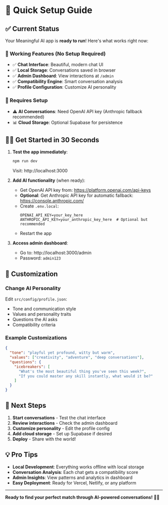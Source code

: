 # 🚀 Quick Setup Guide

## ✅ Current Status
Your Meaningful AI app is **ready to run**! Here's what works right now:

### 🎯 Working Features (No Setup Required)
- ✅ **Chat Interface**: Beautiful, modern chat UI
- ✅ **Local Storage**: Conversations saved in browser 
- ✅ **Admin Dashboard**: View interactions at `/admin`
- ✅ **Compatibility Engine**: Smart conversation analysis
- ✅ **Profile Configuration**: Customize AI personality

### 🔧 Requires Setup
- ⚠️ **AI Conversations**: Need OpenAI API key (Anthropic fallback recommended)
- 📊 **Cloud Storage**: Optional Supabase for persistence

## 🏃‍♂️ Get Started in 30 Seconds

1. **Test the app immediately**:
   ```bash
   npm run dev
   ```
   Visit: http://localhost:3000

2. **Add AI functionality** (when ready):
   - Get OpenAI API key from: https://platform.openai.com/api-keys
   - **Optional**: Get Anthropic API key for automatic fallback: https://console.anthropic.com/
   - Create `.env.local`:
     ```
     OPENAI_API_KEY=your_key_here
     ANTHROPIC_API_KEY=your_anthropic_key_here  # Optional but recommended
     ```
   - Restart the app

3. **Access admin dashboard**:
   - Go to: http://localhost:3000/admin
   - Password: `admin123`

## 🎨 Customization

### Change AI Personality
Edit `src/config/profile.json`:
- Tone and communication style
- Values and personality traits  
- Questions the AI asks
- Compatibility criteria

### Example Customizations
```json
{
  "tone": "playful yet profound, witty but warm",
  "values": ["creativity", "adventure", "deep conversations"],
  "questions": {
    "icebreakers": [
      "What's the most beautiful thing you've seen this week?",
      "If you could master any skill instantly, what would it be?"
    ]
  }
}
```

## 🚀 Next Steps

1. **Start conversations** - Test the chat interface
2. **Review interactions** - Check the admin dashboard  
3. **Customize personality** - Edit the profile config
4. **Add cloud storage** - Set up Supabase if desired
5. **Deploy** - Share with the world!

## 💡 Pro Tips

- **Local Development**: Everything works offline with local storage
- **Conversation Analysis**: Each chat gets a compatibility score
- **Admin Insights**: View patterns and analytics in dashboard
- **Easy Deployment**: Ready for Vercel, Netlify, or any platform

---

**Ready to find your perfect match through AI-powered conversations!** 🤖💕
